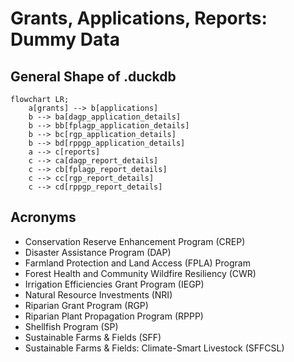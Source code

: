 # Grants, Applications, Reports: Dummy Data

## General Shape of .duckdb
```mermaid
flowchart LR;
	a[grants] --> b[applications]
	b --> ba[dagp_application_details]
	b --> bb[fplagp_application_details]
	b --> bc[rgp_application_details]
	b --> bd[rppgp_application_details]
	a --> c[reports]
	c --> ca[dagp_report_details]
	c --> cb[fplagp_report_details]
	c --> cc[rgp_report_details]
	c --> cd[rppgp_report_details]
```

## Acronyms
- Conservation Reserve Enhancement Program (CREP)
- Disaster Assistance Program (DAP)
- Farmland Protection and Land Access (FPLA) Program
- Forest Health and Community Wildfire Resiliency (CWR)
- Irrigation Efficiencies Grant Program (IEGP)
- Natural Resource Investments (NRI)
- Riparian Grant Program (RGP)
- Riparian Plant Propagation Program (RPPP)
- Shellfish Program (SP)
- Sustainable Farms & Fields (SFF)
- Sustainable Farms & Fields: Climate-Smart Livestock (SFFCSL)